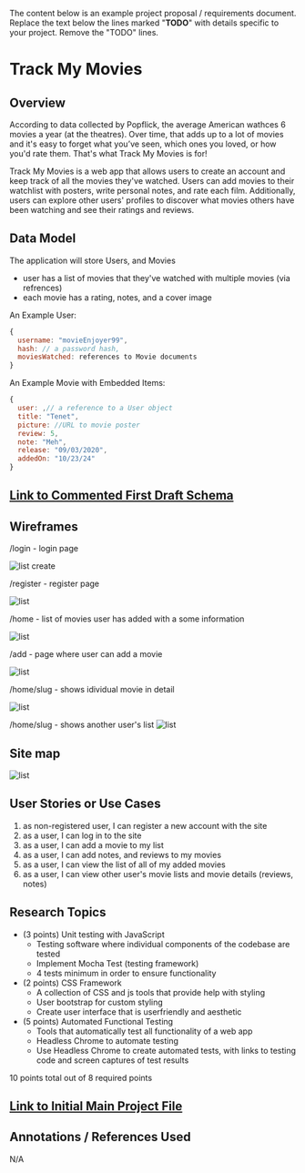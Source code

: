 The content below is an example project proposal / requirements document. Replace the text below the lines marked "__TODO__" with details specific to your project. Remove the "TODO" lines.

# Track My Movies

## Overview

According to data collected by Popflick, the average American wathces 6 movies a year (at the theatres). Over time, that adds up to a lot of movies and it's easy to forget what you’ve seen, which ones you loved, or how you'd rate them. That's what Track My Movies is for!

Track My Movies is a web app that allows users to create an account and keep track of all the movies they've watched. Users can add movies to their watchlist with posters, write personal notes, and rate each film. Additionally, users can explore other users' profiles to discover what movies others have been watching and see their ratings and reviews. 


## Data Model

The application will store Users, and Movies

* user has a list of movies that they've watched with multiple movies (via refrences)
* each movie has a rating, notes, and a cover image

An Example User:

```javascript
{
  username: "movieEnjoyer99",
  hash: // a password hash,
  moviesWatched: references to Movie documents
}
```

An Example Movie with Embedded Items:

```javascript
{
  user: ,// a reference to a User object
  title: "Tenet",
  picture: //URL to movie poster
  review: 5,
  note: "Meh",
  release: "09/03/2020",
  addedOn: "10/23/24"
}
```


## [Link to Commented First Draft Schema](db.mjs) 

## Wireframes


/login - login page

![list create](documentation/login.png)

/register - register page

![list](documentation/register.png)

/home - list of movies user has added with a some information

![list](documentation/home1.png)

/add - page where user can add a movie

![list](documentation/add.png)

/home/slug - shows idividual movie in detail

![list](documentation/home:slug.png)

/home/slug - shows another user's list
![list](documentation/home:slug:diffuser.png)

## Site map

![list](documentation/sitemap1.png)

## User Stories or Use Cases

1. as non-registered user, I can register a new account with the site
2. as a user, I can log in to the site
3. as a user, I can add a movie to my list
4. as a user, I can add notes, and reviews to my movies
5. as a user, I can view the list of all of my added movies
6. as a user, I can view other user's movie lists and movie details (reviews, notes)

## Research Topics

* (3 points) Unit testing with JavaScript
    * Testing software where individual components of the codebase are tested
    * Implement Mocha Test (testing framework)
    * 4 tests minimum in order to ensure functionality
* (2 points) CSS Framework
    * A collection of CSS and js tools that provide help with styling
    * User bootstrap for custom styling
    * Create user interface that is userfriendly and aesthetic 
* (5 points) Automated Functional Testing
    * Tools that automatically test all functionality of a web app
    * Headless Chrome to automate testing
    *  Use Headless Chrome to create automated tests, with links to testing code and screen captures of test results

10 points total out of 8 required points
  


## [Link to Initial Main Project File](app.mjs) 

## Annotations / References Used

N/A

